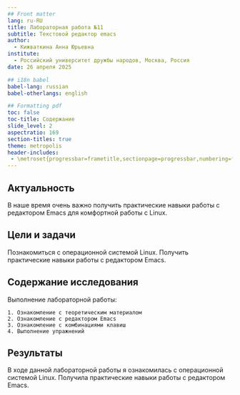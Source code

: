 ```yaml
---
## Front matter
lang: ru-RU
title: Лабораторная работа №11
subtitle: Текстовой редактор emacs
author:
  - Кижваткина Анна Юрьевна
institute:
  - Российский университет дружбы народов, Москва, Россия
date: 26 апреля 2025

## i18n babel
babel-lang: russian
babel-otherlangs: english

## Formatting pdf
toc: false
toc-title: Содержание
slide_level: 2
aspectratio: 169
section-titles: true
theme: metropolis
header-includes:
 - \metroset{progressbar=frametitle,sectionpage=progressbar,numbering=fraction}
---
```


## Актуальность

В наше время очень важно получить практические навыки работы с редактором Emacs для комфортной работы с Linux.

## Цели и задачи

Познакомиться с операционной системой Linux. Получить практические навыки работы с редактором Emacs.

## Содержание исследования

Выполнение лабораторной работы:

	1. Ознакомление с теоретическим материалом
	2. Ознакомление с редактором Emacs
	3. Ознакомление с комбинациями клавиш 
	4. Выполнение упражнений

## Результаты

В ходе данной лабораторной работы я ознакомилась с операционной системой Linux. Получила практические навыки работы с редактором Emacs.
